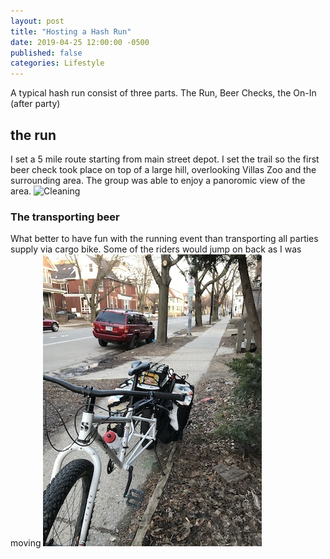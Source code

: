 ```yaml
---
layout: post
title: "Hosting a Hash Run"
date: 2019-04-25 12:00:00 -0500
published: false
categories: Lifestyle
---
```


A typical hash run consist of three parts. The Run, Beer Checks, the On-In (after party) 


## the run 

I set a 5 mile route starting from main street depot. 
I set the trail so the first beer check took place on top of a large hill, overlooking Villas Zoo and the surrounding area.
The group was able to enjoy a panoromic view of the area. 
<img src='/assets/images/2019/april/hash-route.png' alt="Cleaning" />


### The transporting beer

What better to have fun with the running event than transporting all parties supply via cargo bike.
Some of the riders would jump on back as I was moving
<img src='/assets/images/2019/april/bd-bike.jpg' alt="Cleaning" /> 


